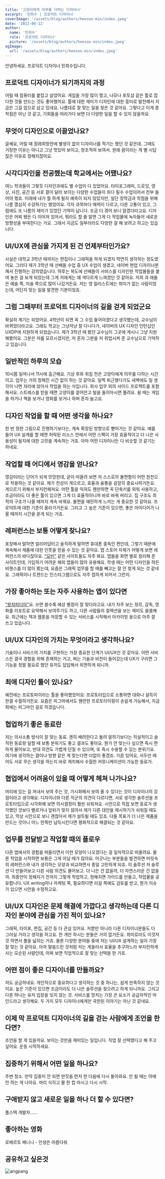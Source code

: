 ```yaml
---
title: '고양이에게 의무를 다하는 디자이너'
excerpt: '민희수 | 프로덕트 디자이너'
coverImage: '/assets/blog/authors/heesoo-min/index.jpeg'
date: '2022-06-12'
author:
  name: '민희수'
  role: '프로덕트 디자이너'
  picture: '/assets/blog/authors/heesoo-min/index.jpeg'
ogImage:
  url: '/assets/blog/authors/heesoo-min/index.jpeg'
---
```


안녕하세요. 프로덕트 디자이너 민희수입니다.

## 프로덕트 디자이너가 되기까지의 과정

어릴 때 컴퓨터를 붙잡고 살았어요. 게임을 가장 많이 했고, 나모나 포토샵 같은 툴로 잡다한 것들 만드는 것도 좋아했어요. 툴에 대한 재미가 디자인에 대한 흥미로 발전해서 지금은 그걸 업으로 삼고 있네요. 나름대로 잘 맞는 일을 찾은 것 같아요. 그렇다고 이게 종착점은 아닌 것 같고, 기회들을 따라가다 보면 더 다양한 일을 할 수 있지 않을까요.

## 무엇이 디자인으로 이끌었나요?

글쎄요, 어릴 때 장래희망란에 별생각 없이 디자이너를 적기는 했던 것 같은데. 그때도 거창한 이유는 아니고 그냥 멋있어 보이고, 창조적여 보여서. 원래 꿈이라는 게 별 시답잖은 이유로 정해지잖아요.

## 시각디자인을 전공했는데 학교에서는 어땠나요?

여느 학과들이 그렇듯 디자인과에도 별 수업이 다 있었어요. 타이포그래피, 드로잉, 영상, 사진, 공간 등 서로 결이 달라 보이는 다양한 수업들이 죄다 필수 수업이어서 전부 들어야 했죠. 미래에 내가 뭘 하게 될지 예측이 되지 않았지만, 일단 장학금과 학점을 위해 나름 열심히 수강하기는 했었어요. 각자 과목마다 매력이 다르고, 다른 고통이 있고, 그럼에도 또 나름의 재미가 있었던 기억이 납니다. 조금 더 겪어 보니 알겠더라고요. 디자인은 어찌 됐든 다 이어져 있어서, 뭐라도 할 줄 알면 그게 다 작업물에 녹아들어 새로운 방향성을 부여한다는 거요. 그래서 지금도 일부러라도 다양한 걸 해 보려고 하고는 있습니다.

## UI/UX에 관심을 가지게 된 건 언제부터인가요?

사실은 대학교 3학년 때까지는 편집이나 그래픽을 하게 되겠지 막연히 생각하는 정도였어요. 그러다 제가 3학년 때 선배들 수업 중 UX 수업이 생겼고, 네이버 현업 디자이너분께서 진행하는 강의였습니다. 하루는 복도에 선배들이 서비스를 디자인한 작업물들을 붙여 놓은 걸 보게 되었는데 그게 저에게는 꽤 색다르게 느껴졌던 것 같아요. 저희 과 애들은 예술 쪽, 미술 쪽으로 많이 나갔거든요. 저는 영 일러스트에는 취미가 없는 사람이었는데, 어딘지 맞는 일을 발견한 기분이었죠.

## 그럼 그때부터 프로덕트 디자이너의 길을 걷게 되었군요

확실히 계기는 되었어요. 4학년이 되면 꼭 그 수업 들어야겠다고 생각했는데, 교수님이 바뀌었더라고요. 그래도 학교는 그냥저냥 잘 다니다가, 네이버의 UX 디자인 인턴십인 UXDP에 지원하게 되었습니다. 제가 3학년 때 봤던 교수님이 그곳에 계시니 그냥 지원해봤어요. 그분은 저를 모르시겠지만, 저 혼자 그분을 저 취업시켜 준 교수님으로 기억하고 있습니다.

## 일반적인 하루의 모습

10시쯤 일어나서 11시에 출근해요. 기상 후와 취침 전은 고양이에게 의무를 다하는 시간이고. 업무는 거의 정해진 시간 없이 하는 것 같아요. 일찍 퇴근했다가도 새벽에도 일 생각이 나면 자리에 앉아서 작업을 하는 식입니다. 회사 업무 외의 사이드 프로젝트를 포함해서요. 스트레스를 받을 때면 고양이를 끌어안고 털을 들이마시면 풀려요. 쉴 때는 게임을 하거나 책을 보거나 영화를 보거나 하며 혼자 놀고요.

## 디자인 작업을 할 때 어떤 생각을 하나요?

한 번 정한 그림으로 진행하기보다는, 계속 확장된 방향으로 뻗어가는 것 같아요. 예를 들어 UX 설계를 할 때면 허락된 리소스 안에서 어떤 스펙이 가장 효율적이고 더 나은 사용성이 될지에 대한 고민을 계속하는 거죠. 아마 어떤 디자이너든 다 비슷할 것 같기는 하네요.

## 작업할 때 어디에서 영감을 얻나요?

영감이라는 단어가 되게 민망한데, 굳이 떠올려 보면 저 스스로의 불편함이 어떤 원천으로 작용하는 것 같아요. 제가 천성이 게으르고, 효율과 융통을 굉장히 중요시하거든요. 게으르기 위해서 부지런해져요. 어떤 툴을 익혀도 웬만하면 꼭 단축키를 외워 사용하고, 조금이라도 더 좋은 툴이 있으면 그게 더 효율적이니까 바로 바꿔 버리고. 집 구조도 최적의 구조가 나올 때까지 계속 바꿔요. 불편을 예민하게 느끼는 게 중요한 것 같아요. 프로덕트에 대한 기준이 올라가거든요. 그리고 그 높은 기준이 있으면, 좋은 아이디어가 나올 때까지 시간을 쏟게 되는 거죠.

## 레퍼런스는 보통 어떻게 찾나요?

포장해서 말하면 얼리어답터고 솔직하게 말하면 휴대폰 중독인 편인데, 그렇기 때문에 계속해서 제품에 대한 인풋을 얻을 수 있는 것 같아요. 앱 스토어 자체가 어떻게 보면 레퍼런스의 바다잖아요. <a href="https://mobbin.com/" target="_blank">"모빈"</a> 같은 사이트들도 자주 봐요. 앱들을 화면 별로 정리해 준 사이트인데, 가입하기 어려운 해외 앱들이 많아 유용해요. 학생 때는 어떤 디자인을 하든 비핸스를 더 많이 봤는데, 요즘은 그래픽 업무를 할 때를 빼고는 잘 안 찾게 되는 것 같네요. 그래픽이나 트렌드는 인스타그램으로도 자주 접하게 되어서 그런지.

## 가장 좋아하는 또는 자주 사용하는 앱이 있다면

<a href="https://pedia.watcha.com/ko-KR/" target="_blank">"왓챠피디아"</a>요. 쓰면 쓸수록 예상 별점이 잘 맞더라고요. 내가 자주 보는 장르, 감독, 영화를 리포트로 요약해서 보여주기도 하고, 다른 사람들의 컬렉션을 보는 재미도 쏠쏠해요. 최근에는 책과 웹툰을 저장할 수 있는 서비스를 시작해서 아카이빙 용으로 아주 잘 쓰고 있습니다.

## UI/UX 디자인의 가치는 무엇이라고 생각하나요?

기술이나 서비스의 가치를 구현하는 가장 중요한 단계가 UI/UX인 것 같아요. 어떤 서비스든 결국 경험을 위해 존재하는 거고, 쩌는 기술과 비전이 들어갔는데 UX가 구리면 그 기능을 정말 필요로 했던 유저도 답답해서 외면하게 되니까.

## 최애 디자인 툴이 있나요?

예전에는 프로토파이라는 툴을 좋아했었어요. 프로토타입으로 소통하면 대화나 설득이 한결 수월하거든요. 요즘은 피그마에서도 웬만한 프로토타이핑이 손쉽게 가능해서, 지금 최애는 피그마인 걸로 하겠습니다.

## 협업하기 좋은 동료란

저는 의사소통 방식이 잘 맞는 동료. 괜히 배려한다고 돌려 말하기보다는 직설적이고 솔직한 동료랑 일할 때 보통 분위기도 좋고 결과도 좋아요. 뭔가 안 맞는다 싶으면 즉시 편하게 물어보고, 반대 의견도 가볍게 던질 수 있으며, 또 즉시 수용할 수 있는 분위기요. 여기에 생각하는 결이나 방향 같은 게 맞는다면 더없이 좋겠죠. 가끔 있어요, 서두만 떼어도 서로 무슨 생각을 하는지 바로 캐치해서 수월한 커뮤니케이션이 가능한 동료가.

## 협업에서 어려움이 있을 때 어떻게 헤쳐 나가나요?

머리에 있는 걸 꺼내서 보여 주는 것, 가시화해서 보여 줄 수 있다는 것이 디자이너의 강점이라고 생각해요. 디자이너와 다른 직군의 의견이 다르다면, 서로 생각한 솔루션을 프로토타입으로 시각화해 보면 의사결정이 훨씬 쉬워져요. 시안으로 직접 보면 동료가 생각했던 것보다 별로거나 앞뒤가 맞지 않아서 제가 다른 대안을 제시하기가 쉬워질 때도 있고, 막상 시안으로 보니 괜찮아서 제가 설득될 때도 있죠. 다들 목표가 더 나은 제품을 만드는 것이니 어느 한쪽만 납득시킨다면 평화적으로 해결되는 것 같아요.

## 업무를 전달받고 작업할 때의 플로우

다른 앱에서의 경험을 떠올리면서 이런 모양이 나오겠다는 걸 일차적으로 떠올려요. 물론 작업을 시작하면 보통은 그게 아닐 때가 많아요. 어긋나는 부분들을 발견하면 머릿속의 레퍼런스와 내가 생각하는 모양과 비교하면서 종일 고민하게 되죠. 이 솔루션 저 솔루션 다 만들어보고 다른 사람 의견도 물어보고. 더 나은 건 없을까, 더 자연스러운 건 없을까. 최종안이 정해지기 전까지 그렇게 작업하고, 정해지면 가이드를 만들고, 작업물을 공유합니다. UX writing이나 마케팅 쪽, 필요하다면 리걸 쪽에도 검토를 받고, 뭔가 이슈가 있으면 시안을 수정하고요.

## UI/UX 디자인은 문제 해결에 가깝다고 생각하는데 다른 디자인 분야에 관심을 가진 적이 있나요?

그래픽, 타이포, 편집, 공간 등 다 관심 있어요. 저뿐만 아니라 다른 디자이너분들도 다 그러실 거라고 생각을 하고요. 한 개만 하시는 분들은 거의 없거든요. 취미로라도 이것저것 하면서 풀을 넓히는 거죠. 물론 다양한 분야들 중에 저는 UI/UX 설계하는 일이 가장 잘 맞는 것 같아요. 아까 말씀드린 것처럼 저는 게을러서 효율을 추구하느라 부지런하게 사는 모순된 사람인데, 어찌 보면 직업적으로 잘 맞는 선택을 한 거죠.

## 어떤 점이 좋은 디자이너를 만들까요?

저도 궁금하네요. 개인적으로 중요하다고 생각하는 것 중 하나는, 쉽게 만족하지 않는 것이요. 높은 기준이 있으면 조금이라도 더 나은 솔루션을 찾으려고 하게 되니까요. 그리고 다른 하나는 유저 입장을 잊지 않는 것. 서비스를 망치는 가장 큰 요소가 공급자적인 마인드라고 생각해요. 두 가지 모두 디자이너에게만 국한된 이야기는 아닌 것 같네요.

## 이제 막 프로덕트 디자이너의 길을 걷는 사람에게 조언을 한다면?

조언을 할 게 있을까요. 보이는 것만큼 재미있는 일입니다. 직업 잘 선택했다고 해 주고 싶어요. 운동 시작하세요.

## 집중하기 위해서 어떤 일을 하나요?

주변 청소. 만약 집중이 안 되면 딴짓을 먼저 한 다음에 다시 돌아와요. 안 될 때는 아예 안 하는 게 나아요. 머리 식히고 물 한 컵 마시고 다시 시작.

## 구애받지 않고 새로운 일을 하나 더 할 수 있다면?

풀스택 개발자……

## 좋아하는 영화

로베르토 베니니 - 인생은 아름다워

## 공유하고 싶은것

![angpang](/assets/blog/authors/heesoo-min/angpang.jpeg)